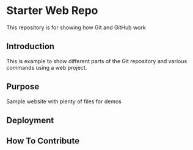 # Starter Web Repo

This repository is for showing how Git and GitHub work

## Introduction

This is example to show different parts of the Git repository
and various commands using a web project.

## Purpose

Sample website with plenty of files for demos

## Deployment

## How To Contribute